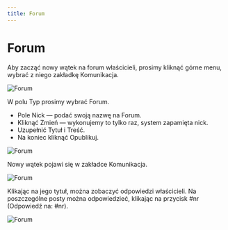 ```yaml
---
title: Forum
---
```


# Forum

Aby zacząć nowy wątek na forum właścicieli, prosimy kliknąć górne menu, wybrać z niego zakładkę Komunikacja.

![Forum](forum1.png)

W polu Typ prosimy wybrać Forum.
- Pole Nick — podać swoją nazwę na Forum.
- Kliknąć Zmień — wykonujemy to tylko raz, system zapamięta nick.
- Uzupełnić Tytuł i Treść.
- Na koniec kliknąć Opublikuj.

![Forum](forum2.png)

Nowy wątek pojawi się w zakładce Komunikacja.

![Forum](forum3.png)

Klikając na jego tytuł, można zobaczyć odpowiedzi właścicieli. Na poszczególne posty można odpowiedzieć, klikając na przycisk #nr (Odpowiedź na: #nr).

![Forum](forum4.png)